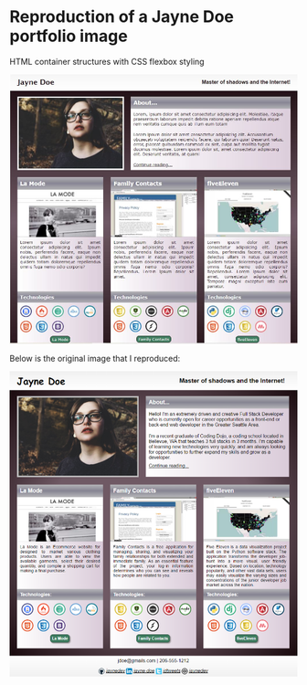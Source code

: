 <h1>Reproduction of a Jayne Doe portfolio image</h1>
<p>HTML container structures with CSS flexbox styling</p>
<img src="project_screenshot.JPG">
<p>Below is the original image that I reproduced:</p>
<img src="original_portfolio.png">